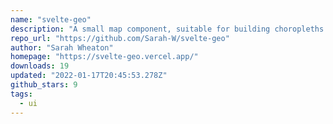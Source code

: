```yaml
---
name: "svelte-geo"
description: "A small map component, suitable for building choropleths amongst other things, for Svelte."
repo_url: "https://github.com/Sarah-W/svelte-geo"
author: "Sarah Wheaton"
homepage: "https://svelte-geo.vercel.app/"
downloads: 19
updated: "2022-01-17T20:45:53.278Z"
github_stars: 9
tags: 
  - ui
---
```

